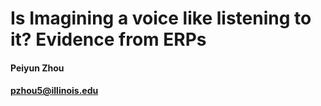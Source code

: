 # Is Imagining a voice like listening to it? Evidence from ERPs 
#### Peiyun Zhou
#### pzhou5@illinois.edu

